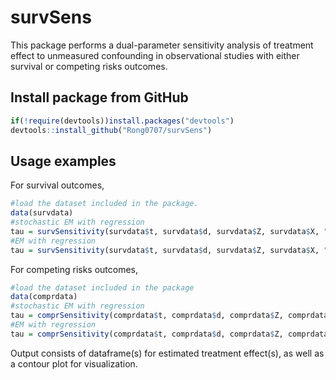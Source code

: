 # survSens

This package performs a dual-parameter sensitivity analysis of treatment effect to unmeasured confounding in observational studies with either survival or competing risks outcomes.

## Install package from GitHub

```r
if(!require(devtools))install.packages("devtools")
devtools::install_github("Rong0707/survSens")
```

## Usage examples

For survival outcomes, 
```r
#load the dataset included in the package.
data(survdata)
#stochastic EM with regression
tau = survSensitivity(survdata$t, survdata$d, survdata$Z, survdata$X, "stoEM_reg", B = 10)
#EM with regression
tau = survSensitivity(survdata$t, survdata$d, survdata$Z, survdata$X, "stoEM_reg", Bem = 100)
```

For competing risks outcomes,
```r
#load the dataset included in the package
data(comprdata)
#stochastic EM with regression
tau = comprSensitivity(comprdata$t, comprdata$d, comprdata$Z, comprdata$X, "stoEM_reg", B = 10)
#EM with regression
tau = comprSensitivity(comprdata$t, comprdata$d, comprdata$Z, comprdata$X, "EM_reg", Bem = 100)
```

Output consists of dataframe(s) for estimated treatment effect(s), as well as a contour plot for visualization.
